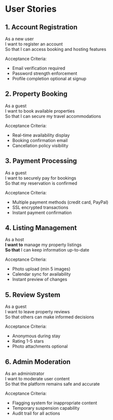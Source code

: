 # User Stories

## 1. Account Registration
As a new user  
I want to register an account  
So that I can access booking and hosting features  

Acceptance Criteria:
- Email verification required
- Password strength enforcement
- Profile completion optional at signup

## 2. Property Booking
As a guest  
I want to book available properties  
So that I can secure my travel accommodations  

Acceptance Criteria:
- Real-time availability display
- Booking confirmation email
- Cancellation policy visibility

## 3. Payment Processing
As a guest  
I want to securely pay for bookings  
So that my reservation is confirmed  

Acceptance Criteria:
- Multiple payment methods (credit card, PayPal)
- SSL encrypted transactions
- Instant payment confirmation

## 4. Listing Management
As a host  
**I want to** manage my property listings  
**So that** I can keep information up-to-date  

Acceptance Criteria:
- Photo upload (min 5 images)
- Calendar sync for availability
- Instant preview of changes

## 5. Review System
As a guest  
I want to leave property reviews  
So that others can make informed decisions  

Acceptance Criteria:
- Anonymous during stay
- Rating 1-5 stars
- Photo attachments optional

## 6. Admin Moderation
As an administrator  
I want to moderate user content  
So that the platform remains safe and accurate  

Acceptance Criteria:
- Flagging system for inappropriate content
- Temporary suspension capability
- Audit trail for all actions
